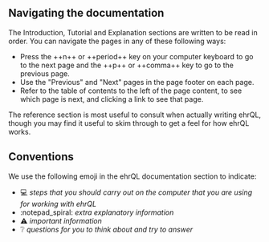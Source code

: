 ## Navigating the documentation

The Introduction, Tutorial and Explanation sections are written to be read in order.
You can navigate the pages in any of these following ways:

* Press the ++n++ or ++period++ key on your computer keyboard to go to the next page
  and the ++p++ or ++comma++ key to go to the previous page.
* Use the "Previous" and "Next" pages in the page footer on each page.
* Refer to the table of contents to the left of the page content,
  to see which page is next,
  and clicking a link to see that page.

The reference section is most useful to consult when actually writing ehrQL,
though you may find it useful to skim through to get a feel for how ehrQL works.

## Conventions

We use the following emoji in the ehrQL documentation section to indicate:

* :computer: *steps that you should carry out on the computer
  that you are using for working with ehrQL*
* :notepad_spiral: *extra explanatory information*
* :warning: *important information*
* :grey_question: *questions for you to think about and try to answer*
